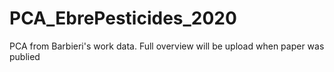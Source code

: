# PCA_EbrePesticides_2020
PCA from Barbieri's work data. 
Full overview will be upload when paper was publied
